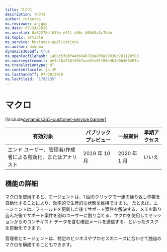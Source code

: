 ```yaml
---
title: マクロ
description: マクロ
author: relnotes
ms.reviewer: anjgup
ms.date: 07/24/2019
ms.assetid: 0a62278d-615e-e911-a96c-000d3a1c7bbb
ms.topic: article
ms.service: business-applications
ms.author: askuma
dynamics365pdf: true
ms.openlocfilehash: 1465c5f8bf44b694b769a8fda79030c701128f83
ms.sourcegitcommit: 4e5c18a534fd5b7aaddfe01f66edb1d0b466497b
ms.translationtype: HT
ms.contentlocale: ja-JP
ms.lasthandoff: 07/30/2019
ms.locfileid: "1793235"
---
```

# <a name="macros"></a>マクロ
[!include[dynamics365-customer-service banner](../includes/dynamics365-customer-service.md)]

| 有効対象    |  パブリック プレビュー | 一般提供 | 早期アクセス |
| ---------- | ---------- |---------- |---------- |
|エンド ユーザー、管理者/作成者による有効化、またはアナリスト|2019 年 10 月| 2020 年 1 月|いいえ |






## <a name="feature-details"></a>機能の詳細
<!--feature detail start -->
マクロを使用すると、エージェントは、1 回のクリックで一連の繰り返し作業を自動化することにより、効率的で生産的な状態を維持できます。 たとえば、エージェントは、フィールドを更新した後でサポート案件を解決する、メモを取り込んだ後でサポート案件を別のユーザーに割り当てる、マクロを使用してセッションからのコンテキスト データを含む確認メールを送信する、といったタスクを自動化できます。 

管理者とエージェントは、特定のビジネスやプロセスのニーズに合わせて独自のマクロを構成することもできます。
<!--feature detail end -->











